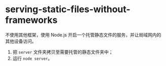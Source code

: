# serving-static-files-without-frameworks

不使用其他框架，使用 Node.js 开启一个托管静态文件的服务，并让局域网内的其他设备访问。

1. 把 `server` 文件夹拷贝至需要托管的静态文件夹中；
2. 运行 `node server`。